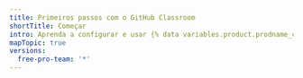 ```yaml
---
title: Primeiros passos com o GitHub Classroom
shortTitle: Começar
intro: Aprenda a configurar e usar {% data variables.product.prodname_classroom %} para administrar seu curso.
mapTopic: true
versions:
  free-pro-team: '*'
---
```


